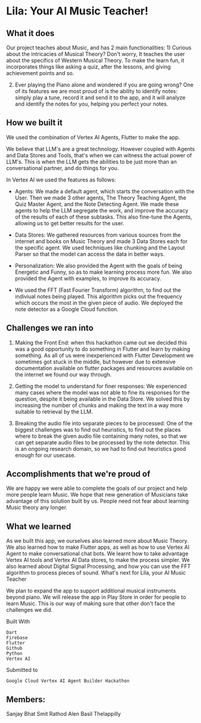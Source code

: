 # Lila: Your AI Music Teacher!

## What it does

Our project teaches about Music, and has 2 main functionalities: 1) Curious about the intricacies of Musical Theory? Don't worry, It teaches the user about the specifics of Western Musical Theory. To make the learn fun, it incorporates things like asking a quiz, after the lessons, and giving achievement points and so.

2) Ever playing the Piano alone and wondered if you are going wrong? One of its features we are most proud of is the ability to identify notes: simply play a tune, record it and send it to the app, and it will analyze and identify the notes for you, helping you perfect your notes.

## How we built it

We used the combination of Vertex AI Agents, Flutter to make the app.

We believe that LLM's are a great technology. However coupled with Agents and Data Stores and Tools, that's when we can witness the actual power of LLM's. This is when the LLM gets the abilities to be just more than an conversational partner, and do things for you.

In Vertex AI we used the features as follows:

- Agents: We made a default agent, which starts the conversation with the User. Then we made 3 other agents, The Theory Teaching Agent, the Quiz Master Agent, and the Note Detecting Agent. We made these agents to help the LLM segregate the work, and improve the accuracy of the results of each of these subtasks. This also fine-tune the Agents, allowing us to get better results for the user.

- Data Stores: We gathered resources from various sources from the internet and books on Music Theory and made 3 Data Stores each for the specific agent. We used techniques like chunking and the Layout Parser so that the model can access the data in better ways.

- Personalization: We also provided the Agent with the goals of being Energetic and Funny, so as to make learning process more fun. We also provided the Agent with examples, to improve its accuracy.

- We used the FFT (Fast Fourier Transform) algorithm, to find out the indiviual notes being played. This algorithm picks out the frequency which occurs the most in the given piece of audio. We deployed the note detector as a Google Cloud function.

## Challenges we ran into

1) Making the Front End: when this hackathon came out we decided this was a good opportunity to do something in Flutter and learn by making something. As all of us were inexperienced with Flutter Development we sometimes got stuck in the middle, but however due to extensive documentation available on flutter packages and resources available on the internet we found our way through.

2) Getting the model to understand for finer responses: We experienced many cases where the model was not able to fine its responses for the question, despite it being available in the Data Store. We solved this by increasing the number of chunks and making the text in a way more suitable to retrieval by the LLM.

3) Breaking the audio file into separate pieces to be processed: One of the biggest challenges was to find out heuristics, to find out the places where to break the given audio file containing many notes, so that we can get separate audio files to be processed by the note detector. This is an ongoing research domain, so we had to find out heuristics good enough for our usecase.

## Accomplishments that we're proud of

We are happy we were able to complete the goals of our project and help more people learn Music. We hope that new generation of Musicians take advantage of this solution built by us. People need not fear about learning Music theory any longer.

## What we learned

As we built this app, we ourselves also learned more about Music Theory. We also learned how to make Flutter apps, as well as how to use Vertex AI Agent to make conversational chat bots. We learnt how to take advantage Vertex AI tools and Vertex AI Data stores, to make the process simpler. We also learned about Digital Signal Processing, and how you can use the FFT algorithm to process pieces of sound.
What's next for Lila, your AI Music Teacher

We plan to expand the app to support additional musical instruments beyond piano. We will release the app in Play Store in order for people to learn Music. This is our way of making sure that other don't face the challenges we did.

Built With

    Dart
    Firebase
    Flutter
    Github
    Python
    Vertex AI

Submitted to

    Google Cloud Vertex AI Agent Builder Hackathon
    
## Members:
Sanjay Bhat
Smit Rathod
Alen Basil Thelappilly

